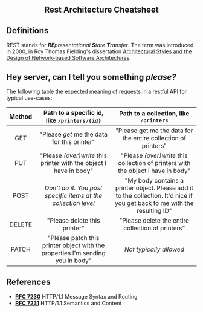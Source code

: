 
<h2 align="center">Rest Architecture Cheatsheet</h2>

## Definitions

REST stands for _**RE**presentational **S**tate **T**ransfer_. The term was introduced in 2000, in Roy Thomas Fielding's dissertation [Architectural Styles and the Design of Network-based Software Architectures](http://www.ics.uci.edu/~fielding/pubs/dissertation/top.htm).

## Hey server, can I tell you something _please?_

The following table the expected meaning of requests in a restful API for typical use-cases:

| Method | Path to a specific id, like `/printers/{id}` | Path to a collection, like `/printers` |
| :---------: | :------------------------------: | :-----------------------------: |
| GET | "Please _get_ me the data for this printer" | "Please get me the data for the entire collection of printers" |
| PUT | "Please _(over)write_ this printer with the object I have in body" | "Please _(over)write_ this collection of printers with the object I have in body" |
| POST | _Don't do it. You post specific items at the collection level_ | "My body contains a printer object. Please add it to the collection. It'd nice if you get back to me with the resulting ID" |
| DELETE | "Please delete this printer" | "Please delete the entire collection of printers" |
| PATCH | "Please patch this printer object with the properties I'm sending you in body" | _Not typically allowed_ |


## References

- **[RFC 7230](https://tools.ietf.org/html/rfc7230)** HTTP/1.1 Message Syntax and Routing
- **[RFC 7231](https://tools.ietf.org/html/rfc7231)** HTTP/1.1 Semantics and Content
